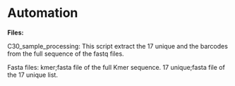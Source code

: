 # Automation

**Files:**

C30_sample_processing: 
This script extract the 17 unique and the barcodes from the full sequence of the fastq files. 

Fasta files:
kmer;fasta file of the full Kmer sequence. 
17 unique;fasta file of the 17 unique list.
